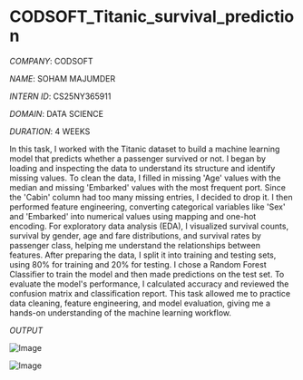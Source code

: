 # CODSOFT_Titanic_survival_prediction

*COMPANY*: CODSOFT

*NAME*: SOHAM MAJUMDER

*INTERN ID*: CS25NY365911

*DOMAIN*: DATA SCIENCE

*DURATION*: 4 WEEKS

In this task, I worked with the Titanic dataset to build a machine learning model that predicts whether a passenger survived or not. I began by loading and inspecting the data to understand its structure and identify missing values. To clean the data, I filled in missing 'Age' values with the median and missing 'Embarked' values with the most frequent port. Since the 'Cabin' column had too many missing entries, I decided to drop it. I then performed feature engineering, converting categorical variables like 'Sex' and 'Embarked' into numerical values using mapping and one-hot encoding. For exploratory data analysis (EDA), I visualized survival counts, survival by gender, age and fare distributions, and survival rates by passenger class, helping me understand the relationships between features. After preparing the data, I split it into training and testing sets, using 80% for training and 20% for testing. I chose a Random Forest Classifier to train the model and then made predictions on the test set. To evaluate the model's performance, I calculated accuracy and reviewed the confusion matrix and classification report. This task allowed me to practice data cleaning, feature engineering, and model evaluation, giving me a hands-on understanding of the machine learning workflow.

*OUTPUT*

![Image](https://github.com/user-attachments/assets/7222b051-107b-4386-bf29-7a80176a20bd)

![Image](https://github.com/user-attachments/assets/0743d590-571d-46c6-af40-644f378708f9)
